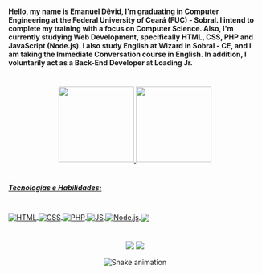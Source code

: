 <h4>Hello, my name is Emanuel Dêvid, I'm graduating in Computer Engineering at the Federal University of Ceará (FUC) - Sobral. I intend to complete my training with a focus on Computer Science. Also, I'm currently studying Web Development, specifically HTML, CSS, PHP and JavaScript (Node.js). I also study English at Wizard in Sobral - CE, and I am taking the Immediate Conversation course in English. In addition, I voluntarily act as a Back-End Developer at Loading Jr.</h4>

#

<div align="left" style="display:flex; align-items:center; justify-content:center;">
  <a href="https://github.com/EmanuelDevid">
  <img height="150em" src="https://github-readme-stats.vercel.app/api?username=EmanuelDevid&show_icons=true&theme=dark&include_all_commits=true&count_private=true"/>
  <img height="150em" src="https://github-readme-stats.vercel.app/api/top-langs/?username=EmanuelDevid&layout=compact&langs_count=7&theme=dark"/>
</div>
  
#

<h5>Tecnologias e Habilidades:</h4>
  
<div style="display: inline_block"><br>
  <img align="center" alt="HTML" src="https://img.shields.io/badge/HTML5-E34F26?style=for-the-badge&logo=html5&logoColor=white">
  <img align="center" alt="CSS" src="https://img.shields.io/badge/CSS3-1572B6?style=for-the-badge&logo=css3&logoColor=white">
  <img align="center" alt="PHP" src="https://img.shields.io/badge/PHP-777BB4?style=for-the-badge&logo=php&logoColor=white">
  <img align="center" alt="JS" src="https://img.shields.io/badge/JavaScript-F7DF1E?style=for-the-badge&logo=javascript&logoColor=black">
  <img align="center" alt="Node.js" src="https://img.shields.io/badge/Node.js-43853D?style=for-the-badge&logo=node.js&logoColor=white">
  <img align="center" alt-"Git" src="https://img.shields.io/badge/GIT-E44C30?style=for-the-badge&logo=git&logoColor=white">
</div>
  
#
 
<div align="center">
  <!--<a href="" target="_blank"><img src="https://img.shields.io/badge/WhatsApp-25D366?style=for-the-badge&logo=whatsapp&logoColor=white" target="_blank"></a> -->
  <a href="https://www.instagram.com/emanueldevid_pf" target="_blank"><img src="https://img.shields.io/badge/-Instagram-%23E4405F?style=for-the-badge&logo=instagram&logoColor=white" target="_blank"></a>
  <!--<a href="" target="_blank"><img src="https://img.shields.io/badge/Telegram-2CA5E0?style=for-the-badge&logo=telegram&logoColor=white" target="_blank"></a> -->
  <a href="https://www.linkedin.com/in/emanuel-d%C3%AAvid-felix-35462a1a5/" target="_blank"><img src="https://img.shields.io/badge/-LinkedIn-%230077B5?style=for-the-badge&logo=linkedin&logoColor=white" target="_blank"></a>
  
 ![Snake animation](https://github.com/EmanuelDevid/EmanuelDevid/blob/output/github-contribution-grid-snake.svg)
  
</div>
 
